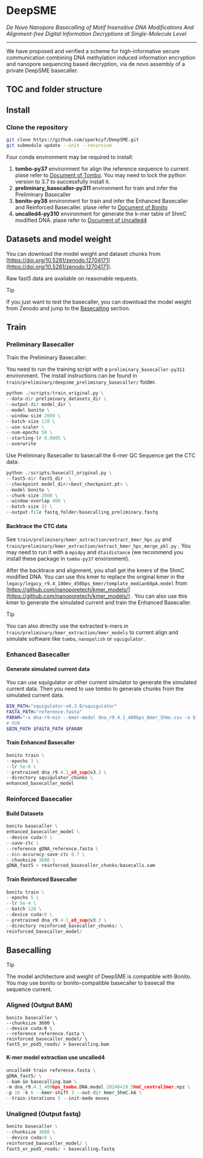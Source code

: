 # DeepSME

*De Novo Nanopore Basecalling of Motif Insensitive DNA Modifications And Alignment-free Digital Information Decryptions at Single-Molecule Level*

---
We have proposed and verified a scheme for high-informative secure communication combining DNA methylation induced information encryption and nanopore sequencing based decryption, via de novo assembly of a private DeepSME basecaller.

## TOC and folder structure

## Install

### Clone the repository

``` bash
git clone https://github.com/sparkcyf/DeepSME.git
git submodule update --init --recursive
```

Four conda environment may be required to install:

1. **tombo-py37** environment for align the reference sequence to current. plase refer to [Document of Tombo](https://github.com/nanoporetech/tombo). You may need to lock the python version to 3.7 to successfully install it.
2. **preliminary_basecaller-py311** environment for train and infer the Preliminary Basecaller
3. **bonito-py38** environment for train and infer the Enhanced Basecaller and Reinforced Basecaller. plase refer to [Document of Bonito](https://github.com/nanoporetech/bonito)
4. **uncalled4-py310** environment for generate the k-mer table of 5hmC modified DNA. plase refer to [Document of Uncalled4](https://github.com/skovaka/uncalled4)

## Datasets and model weight

You can download the model weight and dataset chunks from [https://doi.org/10.5281/zenodo.12704171](https://doi.org/10.5281/zenodo.12704171).

Raw fast5 data are available on reasonable requests.

> [!TIP]
> If you just want to test the basecaller, you can download the model weight from Zenodo and jump to the [Basecalling](#Basecalling) section.

## Train

### Preliminary Basecaller

Train the Preliminary Basecaller:

You need to run the training script with a `preliminary_basecaller-py311` environment. The install instructions can be found in `train/preliminary/deepsme_preliminary_basecaller/` folder.

``` python
python ./scripts/train_original.py \
--data-dir preliminary_datasets_dir \
--output-dir model_dir \
--model bonito \
--window-size 2000 \
--batch-size 128 \
--use-scaler \
--num-epochs 50 \
--starting-lr 0.0005 \
--overwrite
```
Use Preliminary Basecaller to basecall the 6-mer QC Sequence get the CTC data:

``` python
python ./scripts/basecall_original.py \
--fast5-dir fast5_dir  \
--checkpoint model_dir/<best_checkpoint.pt> \
--model bonito \
--chunk-size 2000 \
--window-overlap 400 \
--batch-size 32 \
--output-file fastq_folder/basecalling_preliminary.fastq
```

#### Backtrace the CTC data

See `train/preliminary/kmer_extraction/extract_kmer_hpc.py` and `train/preliminary/kmer_extraction/extract_kmer_hpc_merge_pkl.py` . You may need to run it with a `mpi4py` and `dtaidistance` (we recommend you install these package in `tombo-py37` environment). 

After the backtrace and alignment, you shall get the kmers of the 5hmC modified DNA. You can use this kmer to replace the original kmer in the `legacy/legacy_r9.4_180mv_450bps_6mer/template_median68pA.model` from [https://github.com/nanoporetech/kmer_models/](https://github.com/nanoporetech/kmer_models/) . You can also use this kmer to generate the simulated current and train the Enhanced Basecaller.

> [!TIP]
> You can also directly use the extracted k-mers in `train/preliminary/kmer_extraction/kmer_models` to current align and simulate software like `tombo`, `nanopolish` or `squigulator`.

### Enhanced Basecaller

#### Generate simulated current data

You can use squigulator or other current simulator to generate the simulated current data. Then you need to use tombo to generate chunks from the simulated current data.
``` bash
BIN_PATH="squigulator-v0.3.0/squigulator"
FASTA_PATH="reference.fasta"
PARAM="-x dna-r9-min --kmer-model dna_r9.4.1_400bps_6mer_5hmc.csv -o blow5/simulated_current.blow5 -q blow5/simulated_current.fasta -f 2 --seed 1711350749  -t 32"
# RUN
$BIN_PATH $FASTA_PATH $PARAM
```
#### Train Enhanced Basecaller
``` python
bonito train \
--epochs 1 \
--lr 5e-6 \
--pretrained dna_r9.4.1_e8_sup@v3.3 \
--directory squigulator_chunks \
enhanced_basecaller_model
```

### Reinforced Basecaller

#### Build Datasets

``` python
bonito basecaller \
enhanced_basecaller_model \
--device cuda:0 \
--save-ctc \
--reference gDNA_reference.fasta \
--min-accuracy-save-ctc 0.7 \
--chunksize 3600 \
gDNA_fast5 > reinforced_basecaller_chunks/basecalls.sam
```

#### Train Reinforced Basecaller

``` python
bonito train \
--epochs 5 \
--lr 5e-4 \
--batch 128 \
--device cuda:0 \
--pretrained dna_r9.4.1_e8_sup@v3.3 \
--directory reinforced_basecaller_chunks/ \
reinforced_basecaller_model/
```

## Basecalling

> [!TIP]
> The model architecture and weight of DeepSME is compatible with Bonito. You may use bonito or bonito-compatible basecaller to basecall the sequence current.

### Aligned (Output BAM)
``` python3
bonito basecaller \
--chunksize 3600 \
--device cuda:0 \
--reference reference.fasta \
reinforced_basecaller_model/ \
fast5_or_pod5_reads/ > basecalling.bam
```

#### K-mer model extraction use uncalled4
``` python
uncalled4 train reference.fasta \
gDNA_fast5/ \
--bam-in basecalling.bam \
-m dna_r9.4.1_400bps_tombo.DNA.model.20240419_5hmC_central3mer.npz \
-p 16 -k 6 --kmer-shift 3 --out-dir kmer_5hmC.k6 \
--train-iterations 5 --init-mode moves
```

### Unaligned (Output fastq)
``` python
bonito basecaller \
--chunksize 3600 \
--device cuda:0 \
reinforced_basecaller_model/ \
fast5_or_pod5_reads/ > basecalling.fastq
```